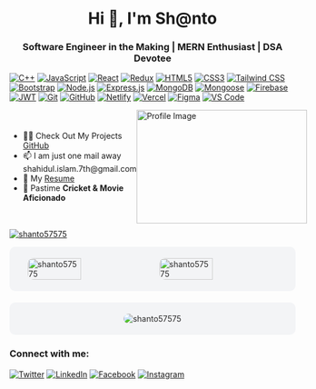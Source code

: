 <h1 align="center">Hi 👋, I'm Sh@nto</h1>
<h3 align="center">Software Engineer in the Making | MERN Enthusiast | DSA Devotee</h3>

[![C++](https://img.shields.io/badge/-C%2B%2B-blue?style=for-the-badge&logo=c%2B%2B)](https://en.wikipedia.org/wiki/C%2B%2B)
[![JavaScript](https://img.shields.io/badge/-JavaScript-yellow?style=for-the-badge&logo=javascript)](https://developer.mozilla.org/en-US/docs/Web/JavaScript)
[![React](https://img.shields.io/badge/-React-blue?style=for-the-badge&logo=react)](https://reactjs.org/)
[![Redux](https://img.shields.io/badge/-Redux-purple?style=for-the-badge&logo=redux)](https://redux.js.org/)
[![HTML5](https://img.shields.io/badge/-HTML5-red?style=for-the-badge&logo=html5)](https://developer.mozilla.org/en-US/docs/Web/HTML)
[![CSS3](https://img.shields.io/badge/-CSS3-blue?style=for-the-badge&logo=css3)](https://developer.mozilla.org/en-US/docs/Web/CSS)
[![Tailwind CSS](https://img.shields.io/badge/-Tailwind_CSS-lightblue?style=for-the-badge&logo=tailwind-css)](https://tailwindcss.com/)
[![Bootstrap](https://img.shields.io/badge/-Bootstrap-purple?style=for-the-badge&logo=bootstrap)](https://getbootstrap.com/)
[![Node.js](https://img.shields.io/badge/-Node.js-green?style=for-the-badge&logo=node.js)](https://nodejs.org/)
[![Express.js](https://img.shields.io/badge/-Express.js-lightgrey?style=for-the-badge&logo=express)](https://expressjs.com/)
[![MongoDB](https://img.shields.io/badge/-MongoDB-green?style=for-the-badge&logo=mongodb)](https://www.mongodb.com/)
[![Mongoose](https://img.shields.io/badge/-Mongoose-orange?style=for-the-badge&logo=mongoose)](https://mongoosejs.com/)
[![Firebase](https://img.shields.io/badge/-Firebase-orange?style=for-the-badge&logo=firebase)](https://firebase.google.com/)
[![JWT](https://img.shields.io/badge/-JWT-yellow?style=for-the-badge&logo=json-web-tokens)](https://jwt.io/)
[![Git](https://img.shields.io/badge/-Git-black?style=for-the-badge&logo=git)](https://git-scm.com/)
[![GitHub](https://img.shields.io/badge/-GitHub-grey?style=for-the-badge&logo=github)](https://github.com/)
[![Netlify](https://img.shields.io/badge/-Netlify-blue?style=for-the-badge&logo=netlify)](https://www.netlify.com/)
[![Vercel](https://img.shields.io/badge/-Vercel-blue?style=for-the-badge&logo=vercel)](https://vercel.com/)
[![Figma](https://img.shields.io/badge/-Figma-blueviolet?style=for-the-badge&logo=figma)](https://www.figma.com/)
[![VS Code](https://img.shields.io/badge/-VS_Code-blue?style=for-the-badge&logo=visual-studio-code)](https://code.visualstudio.com/)

<div style="display: flex; align-items: center; justify-content: space-between;">
    <div>
    <ul>
      <li>👨‍💻 Check Out My Projects <a href="https://github.com/Shanto57575">GitHub</a></li>
      <li>📫 I am just one mail away shahidul.islam.7th@gmail.com</li>
      <li>📄 My <a href="https://drive.google.com/file/d/14PZc0XHRW6hxw1pNiWO7d-Hw-k76_-1f/view?usp=sharing">Resume</a></li>
      <li>🎥 Pastime <strong>Cricket & Movie Aficionado</strong></li>
    </ul>
  </div>
  <div>
    <img src="https://miro.medium.com/v2/resize:fit:1278/1*XC8smpR5WreT96bwSVNzjg.gif" alt="Profile Image" width="300" height="200"/>
  </div>
</div>

<p align="left" style="margin-top:10px;"> <a href="https://github.com/ryo-ma/github-profile-trophy"><img src="https://github-profile-trophy.vercel.app/?username=shanto57575&theme=dracula" alt="shanto57575" /></a> </p>

<div style="display:flex;justify-content:space-around;margin-bottom:20px;background-color:#f3f4f6;padding:20px;border-radius:10px;">
  <img style="width:45%;filter:contrast(90%) brightness(110%) saturate(130%);border-radius:10px;" src="https://github-readme-stats.vercel.app/api/top-langs?username=shanto57575&show_icons=true&locale=en&layout=compact" alt="shanto57575" />
  <img style="width:45%;filter:contrast(90%) brightness(110%) saturate(130%);border-radius:10px;" src="https://github-readme-stats.vercel.app/api?username=shanto57575&show_icons=true&locale=en" alt="shanto57575" />
</div>
<div style="text-align:center;background-color:#f3f4f6;padding:20px;border-radius:10px;">
  <img style="filter:contrast(90%) brightness(110%) saturate(130%);border-radius:10px;" src="https://github-readme-streak-stats.herokuapp.com/?user=shanto57575" alt="shanto57575" />
</div>

<h3 align="left">Connect with me:</h3>
<p align="left">
<a href="https://twitter.com/Shahidu37823405" target="_blank"><img align="center" src="https://img.shields.io/badge/-Twitter-1DA1F2?style=for-the-badge&logo=twitter&logoColor=white" alt="Twitter" /></a>
<a href="https://www.linkedin.com/in/md-shahidul-islam-shanto/" target="_blank"><img align="center" src="https://img.shields.io/badge/-LinkedIn-0077B5?style=for-the-badge&logo=linkedin&logoColor=white" alt="LinkedIn" /></a>
<a href="https://www.facebook.com/profile.php?id=100021587690987" target="_blank"><img align="center" src="https://img.shields.io/badge/-Facebook-1877F2?style=for-the-badge&logo=facebook&logoColor=white" alt="Facebook" /></a>
<a href="https://www.instagram.com/_shanto16_3/" target="_blank"><img align="center" src="https://img.shields.io/badge/-Instagram-E4405F?style=for-the-badge&logo=instagram&logoColor=white" alt="Instagram" /></a>
</p>
